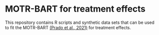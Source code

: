 # MOTR-BART for treatment effects
This repository contains R scripts and synthetic data sets that can be used to fit the MOTR-BART [(Prado et al., 2021)](https://link.springer.com/article/10.1007/s11222-021-09997-3) for treatment effects.
